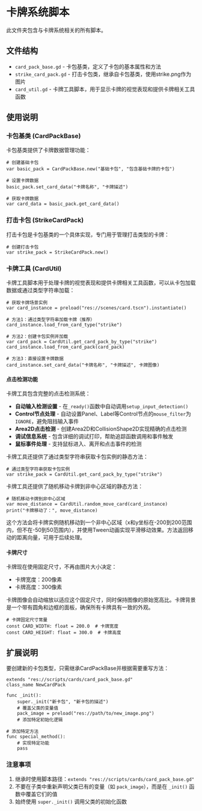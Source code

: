 # 卡牌系统脚本

此文件夹包含与卡牌系统相关的所有脚本。

## 文件结构

- `card_pack_base.gd` - 卡包基类，定义了卡包的基本属性和方法
- `strike_card_pack.gd` - 打击卡包类，继承自卡包基类，使用strike.png作为图片
- `card_util.gd` - 卡牌工具脚本，用于显示卡牌的视觉表现和提供卡牌相关工具函数

## 使用说明

### 卡包基类 (CardPackBase)

卡包基类提供了卡牌数据管理功能：

```gdscript
# 创建基础卡包
var basic_pack = CardPackBase.new("基础卡包", "包含基础卡牌的卡包")

# 设置卡牌数据
basic_pack.set_card_data("卡牌名称", "卡牌描述")

# 获取卡牌数据
var card_data = basic_pack.get_card_data()
```

### 打击卡包 (StrikeCardPack)

打击卡包是卡包基类的一个具体实现，专门用于管理打击类型的卡牌：

```gdscript
# 创建打击卡包
var strike_pack = StrikeCardPack.new()
```

### 卡牌工具 (CardUtil)

卡牌工具脚本用于处理卡牌的视觉表现和提供卡牌相关工具函数，可以从卡包加载数据或通过类型字符串加载：

```gdscript
# 获取卡牌场景实例
var card_instance = preload("res://scenes/card.tscn").instantiate()

# 方法1：通过类型字符串加载卡牌（推荐）
card_instance.load_from_card_type("strike")

# 方法2：创建卡包实例并加载
var card_pack = CardUtil.get_card_pack_by_type("strike")
card_instance.load_from_card_pack(card_pack)

# 方法3：直接设置卡牌数据
card_instance.set_card_data("卡牌名称", "卡牌描述", 卡牌图像)
```

#### 点击检测功能

卡牌工具包含完整的点击检测系统：

- **自动输入检测设置** - 在`_ready()`函数中自动调用`setup_input_detection()`
- **Control节点处理** - 自动设置Panel、Label等Control节点的`mouse_filter`为`IGNORE`，避免阻挡输入事件
- **Area2D点击检测** - 创建Area2D和CollisionShape2D实现精确的点击检测
- **调试信息系统** - 包含详细的调试打印，帮助追踪函数调用和事件触发
- **鼠标事件处理** - 支持鼠标进入、离开和点击事件的检测

卡牌工具还提供了通过类型字符串获取卡包实例的静态方法：

```gdscript
# 通过类型字符串获取卡包实例
var strike_pack = CardUtil.get_card_pack_by_type("strike")
```

卡牌工具还提供了随机移动卡牌到非中心区域的静态方法：

```gdscript
# 随机移动卡牌到非中心区域
var move_distance = CardUtil.random_move_card(card_instance)
print("卡牌移动了：", move_distance)
```

这个方法会将卡牌实例随机移动到一个非中心区域（x和y坐标在-200到200范围内，但不在-50到50范围内），并使用Tween动画实现平滑移动效果。方法返回移动的距离向量，可用于后续处理。

#### 卡牌尺寸

卡牌现在使用固定尺寸，不再由图片大小决定：

- 卡牌宽度：200像素
- 卡牌高度：300像素

卡牌图像会自动缩放以适应这个固定尺寸，同时保持图像的原始宽高比。卡牌背景是一个带有圆角和边框的面板，确保所有卡牌具有一致的外观。

```gdscript
# 卡牌固定尺寸常量
const CARD_WIDTH: float = 200.0  # 卡牌宽度
const CARD_HEIGHT: float = 300.0  # 卡牌高度
```

## 扩展说明

要创建新的卡包类型，只需继承CardPackBase并根据需要重写方法：

```gdscript
extends "res://scripts/cards/card_pack_base.gd"
class_name NewCardPack

func _init():
    super._init("新卡包", "新卡包的描述")
    # 覆盖父类的变量值
    pack_image = preload("res://path/to/new_image.png")
    # 添加特定初始化逻辑

# 添加特定方法
func special_method():
    # 实现特定功能
    pass
```

### 注意事项

1. 继承时使用脚本路径：`extends "res://scripts/cards/card_pack_base.gd"`
2. 不要在子类中重新声明父类已有的变量（如 `pack_image`），而是在 `_init()` 函数中覆盖它们的值
3. 始终使用 `super._init()` 调用父类的初始化函数